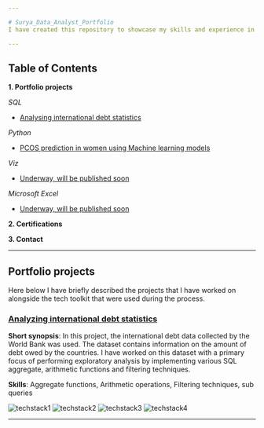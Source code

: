 ```yaml
---

# Surya_Data_Analyst_Portfolio
I have created this repository to showcase my skills and experience in the field of data analysis. Here, are a collection of projects &amp; analysis that demonstrate my ability to leverage different platforms to draw insights and make data driven decisions.

---
```



## Table of Contents
**1. Portfolio projects**
   
*SQL*
- [Analysing international debt statistics](https://github.com/SuryaNageshBabu/International-debt-analysis-using-SQL/blob/main/README.md)

*Python*
- [PCOS prediction in women using Machine learning models](https://github.com/SuryaNageshBabu/PCOS-prediction-in-women-using-ML-models/blob/main/README.md)

*Viz*
- [Underway, will be published soon](www.tobedecided.com)

*Microsoft Excel*
- [Underway, will be published soon](www.tobedecided.com)

**2. Certifications**

**3. Contact**


---
  
## **Portfolio projects**

Here below I have briefly described the projects that I have worked on alongside the tech toolkit that were used during the process.



### [Analyzing international debt statistics](https://github.com/SuryaNageshBabu/International-debt-analysis-using-SQL/blob/main/README.md)

**Short synopsis**: In this project, the international debt data collected by the World Bank was used. The dataset contains information on the amount of debt owed by the countries. I have worked on this dataset with a primary focus of performing exploratory analysis by implementing various SQL aggregate, arithmetic functions and filtering techniques.

**Skills**: Aggregate functions, Arithmetic operations, Filtering techniques, sub queries

![techstack1](https://camo.githubusercontent.com/9edf0a1d750cedbb64e89a53a8ec40a14a46abd81765059ef1285114cda0a282/68747470733a2f2f696d672e736869656c64732e696f2f62616467652f506f737467726553514c2d3431363945312e7376673f7374796c653d666f722d7468652d6261646765266c6f676f3d506f737467726553514c266c6f676f436f6c6f723d7768697465)  ![techstack2](https://camo.githubusercontent.com/410d86e43f847d3f6e3027fa6f0c2fb7641d893fa601d863a943eac968c41890/68747470733a2f2f696d672e736869656c64732e696f2f62616467652f6769746875622d2532333132313031312e7376673f7374796c653d666f722d7468652d6261646765266c6f676f3d676974687562266c6f676f436f6c6f723d7768697465) 
![techstack3](https://camo.githubusercontent.com/998382ebc9a32162128b00b597ea488192df024fd015e5edec001fe29fcb93a6/68747470733a2f2f696d672e736869656c64732e696f2f62616467652f56697375616c25323053747564696f253230436f64652d3030373864372e7376673f7374796c653d666f722d7468652d6261646765266c6f676f3d76697375616c2d73747564696f2d636f6465266c6f676f436f6c6f723d7768697465) 
![techstack4](https://camo.githubusercontent.com/b0dd0c2b3bbe007ae4eef1f59c17c24ce53a334ad46bfdb80b5c841eaeccdde3/68747470733a2f2f696d672e736869656c64732e696f2f62616467652f6d61726b646f776e2d2532333030303030302e7376673f7374796c653d666f722d7468652d6261646765266c6f676f3d6d61726b646f776e266c6f676f436f6c6f723d7768697465)

---


  
